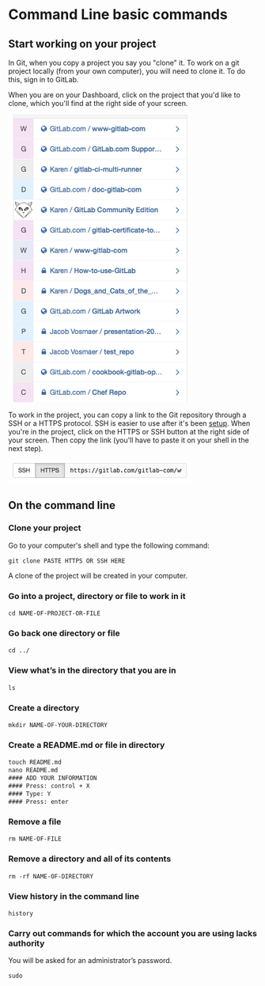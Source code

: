 # Command Line basic commands

## Start working on your project

In Git, when you copy a project you say you "clone" it. To work on a git project locally (from your own computer), you will need to clone it. To do this, sign in to GitLab.

When you are on your Dashboard, click on the project that you'd like to clone, which you'll find at the right side of your screen.

![Select a project](basicsimages/select_project.png)

To work in the project, you can copy a link to the Git repository through a SSH or a HTTPS protocol. SSH is easier to use after it's been [setup](create-your-ssh-keys.md). When you're in the project, click on the HTTPS or SSH button at the right side of your screen. Then copy the link (you'll have to paste it on your shell in the next step).

![Copy the HTTPS or SSH](basicsimages/https.png)

## On the command line

### Clone your project
Go to your computer's shell and type the following command:
```
git clone PASTE HTTPS OR SSH HERE
```

A clone of the project will be created in your computer.

### Go into a project, directory or file to work in it
```
cd NAME-OF-PROJECT-OR-FILE
```

### Go back one directory or file
```
cd ../
```

### View what’s in the directory that you are in
```
ls
```

### Create a directory
```
mkdir NAME-OF-YOUR-DIRECTORY
```

### Create a README.md or file in directory
```
touch README.md
nano README.md
#### ADD YOUR INFORMATION
#### Press: control + X
#### Type: Y
#### Press: enter
```

### Remove a file
```
rm NAME-OF-FILE
```

### Remove a directory and all of its contents
```
rm -rf NAME-OF-DIRECTORY
```

### View history in the command line
```
history
```

### Carry out commands for which the account you are using lacks authority
You will be asked for an administrator’s password.
```
sudo
```
